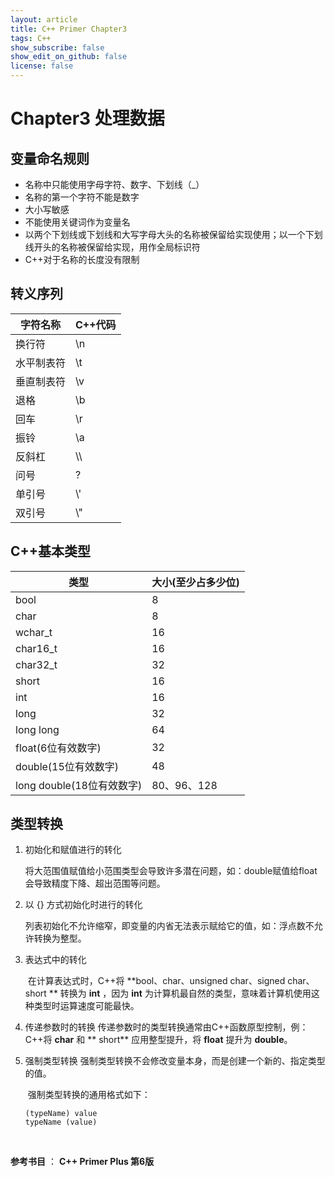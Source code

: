 ```yaml
---
layout: article
title: C++ Primer Chapter3
tags: C++
show_subscribe: false
show_edit_on_github: false
license: false
---
```


<!--more-->

# Chapter3 处理数据



## 变量命名规则

* 名称中只能使用字母字符、数字、下划线（_）
* 名称的第一个字符不能是数字
* 大小写敏感
* 不能使用关键词作为变量名
* 以两个下划线或下划线和大写字母大头的名称被保留给实现使用；以一个下划线开头的名称被保留给实现，用作全局标识符
* C++对于名称的长度没有限制



## 转义序列

| 字符名称   | C++代码 |
| ---------- | ------- |
| 换行符     | \n      |
| 水平制表符 | \t      |
| 垂直制表符 | \v      |
| 退格       | \b      |
| 回车       | \r      |
| 振铃       | \a      |
| 反斜杠     | \\\\    |
| 问号       | \?      |
| 单引号     | \\'     |
| 双引号     | \\"     |



## C++基本类型

| 类型 | 大小(至少占多少位) |
| ---- | ---- |
| bool     | 8     |
| char     | 8     |
| wchar_t     | 16     |
| char16_t     | 16     |
| char32_t     | 32     |
| short     | 16     |
| int     | 16     |
| long     | 32    |
| long long     | 64    |
| float(6位有效数字)     | 32     |
| double(15位有效数字)      | 48     |
| long double(18位有效数字)      | 80、96、128     |



## 类型转换

1. 初始化和赋值进行的转化

   ​		将大范围值赋值给小范围类型会导致许多潜在问题，如：double赋值给float会导致精度下降、超出范围等问题。

2. 以 {} 方式初始化时进行的转化

   ​		列表初始化不允许缩窄，即变量的内省无法表示赋给它的值，如：浮点数不允许转换为整型。
   
3. 表达式中的转化

   ​		在计算表达式时，C++将 **bool、char、unsigned char、signed char、short ** 转换为 **int** ，因为 **int** 为计算机最自然的类型，意味着计算机使用这种类型时运算速度可能最快。

4. 传递参数时的转换
   ​		传递参数时的类型转换通常由C++函数原型控制，例：C++将 **char** 和  ** short** 应用整型提升，将 **float** 提升为 **double**。

5. 强制类型转换
   ​		强制类型转换不会修改变量本身，而是创建一个新的、指定类型的值。
   
   ​		强制类型转换的通用格式如下：
   
   ```
   (typeName) value
   typeName (value)
   ```
   
   ​	

**参考书目** ： **C++ Primer Plus 第6版**





